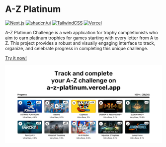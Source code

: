# A-Z Platinum

[![Next.js](https://img.shields.io/badge/Next.js-black?logo=next.js&logoColor=white)](#)
[![shadcn/ui](https://img.shields.io/badge/shadcn%2Fui-000?logo=shadcnui&logoColor=fff)](#)
[![TailwindCSS](https://img.shields.io/badge/Tailwind%20CSS-%2338B2AC.svg?logo=tailwind-css&logoColor=white)](#)
[![Vercel](https://img.shields.io/badge/Vercel-%23000000.svg?logo=vercel&logoColor=white)](#)

A-Z Platinum Challenge is a web application for trophy completionists who aim to earn platinum trophies for games starting with every letter from A to Z. This project provides a robust and visually engaging interface to track, organize, and celebrate progress in completing this unique challenge.

[Try it now!](https://a-z-platinum.vercel.app/)

[![A-Z Platinum App](preview.png)](https://a-z-platinum.vercel.app/ "A-Z Platinum App")

